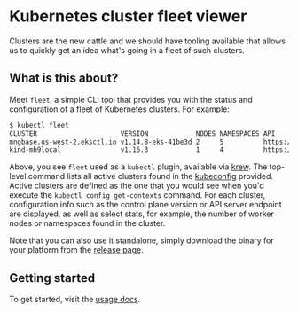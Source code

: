# Kubernetes cluster fleet viewer

Clusters are the new cattle and we should have tooling available that allows us to quickly get an idea what's going in a fleet of such clusters.

## What is this about?

Meet `fleet`, a simple CLI tool that provides you with the status and configuration of a fleet of Kubernetes clusters. For example: 

```sh
$ kubectl fleet
CLUSTER                     VERSION            NODES NAMESPACES API
mngbase.us-west-2.eksctl.io v1.14.8-eks-41be3d 2     5          https://123456789ABCDEF.gr7.us-west-2.eks.amazonaws.com
kind-mh9local               v1.16.3            1     4          https://127.0.0.1:58836
```

Above, you see `fleet` used as a `kubectl` plugin, available via [krew](http://krew.dev/). 
The top-level command lists all active clusters found in the [kubeconfig](https://kubernetes.io/docs/concepts/configuration/organize-cluster-access-kubeconfig/)
provided. Active clusters are defined as the one that you would see when you'd execute
the `kubectl config get-contexts` command. For each cluster, configuration info such as
the control plane version or API server endpoint are displayed, as well as select
stats, for example, the number of worker nodes or namespaces found in the cluster.

Note that you can also use it standalone, simply download the binary for your platform
from the [release page](https://github.com/mhausenblas/kcf/releases).

## Getting started

To get started, visit the [usage docs](doc/USAGE.md).


